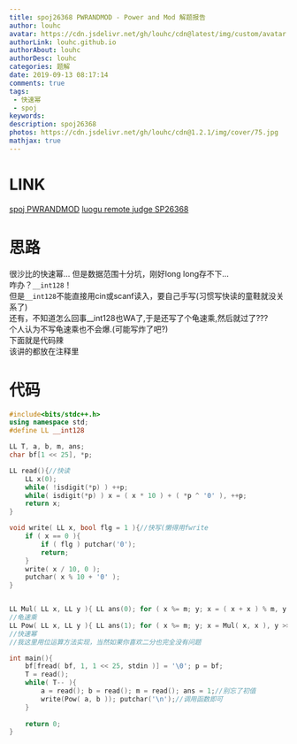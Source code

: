 ```yaml
---
title: spoj26368 PWRANDMOD - Power and Mod 解题报告
author: louhc
avatar: https://cdn.jsdelivr.net/gh/louhc/cdn@latest/img/custom/avatar.jpg
authorLink: louhc.github.io
authorAbout: louhc
authorDesc: louhc
categories: 题解
date: 2019-09-13 08:17:14
comments: true
tags:
 - 快速幂
 - spoj
keywords:
description: spoj26368
photos: https://cdn.jsdelivr.net/gh/louhc/cdn@1.2.1/img/cover/75.jpg
mathjax: true
---
```


# LINK

[spoj PWRANDMOD](https://www.spoj.com/problems/PWRANDMOD/)
[luogu remote judge SP26368](https://www.luogu.com.cn/problemnew/show/SP26368)

# 思路

很沙比的快速幂...
但是数据范围十分坑，刚好long long存不下...  
咋办？`__int128`！  
但是`__int128`不能直接用cin或scanf读入，要自己手写(习惯写快读的童鞋就没关系了)  
还有，不知道怎么回事__int128也WA了,于是还写了个龟速乘,然后就过了???  
个人认为不写龟速乘也不会爆.(可能写炸了吧?)  
下面就是代码辣  
该讲的都放在注释里

# 代码

```cpp
#include<bits/stdc++.h>
using namespace std;
#define LL __int128

LL T, a, b, m, ans;
char bf[1 << 25], *p;

LL read(){//快读
	LL x(0);
	while( !isdigit(*p) ) ++p;
	while( isdigit(*p) ) x = ( x * 10 ) + ( *p ^ '0' ), ++p;
	return x;
}

void write( LL x, bool flg = 1 ){//快写(懒得用fwrite
	if ( x == 0 ){
		if ( flg ) putchar('0');
		return;
	}
	write( x / 10, 0 );
	putchar( x % 10 + '0' );
}


LL Mul( LL x, LL y ){ LL ans(0); for ( x %= m; y; x = ( x + x ) % m, y >>= 1 ) if ( y & 1 ) ans = ( ans + x ) % m; return ans; }
//龟速乘
LL Pow( LL x, LL y ){ LL ans(1); for ( x %= m; y; x = Mul( x, x ), y >>= 1 ) if ( y & 1 ) ans = Mul( ans, x ); return ans; }
//快速幂
//我这里用位运算方法实现，当然如果你喜欢二分也完全没有问题

int main(){
	bf[fread( bf, 1, 1 << 25, stdin )] = '\0'; p = bf;
	T = read();
	while( T-- ){
		a = read(); b = read(); m = read(); ans = 1;//别忘了初值
		write(Pow( a, b )); putchar('\n');//调用函数即可
	}
    
    return 0;
}
```